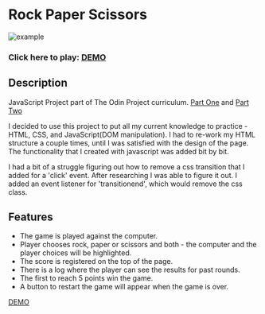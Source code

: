 # Rock Paper Scissors 
  ![example](https://media.giphy.com/media/Z8sZu7RyoYRnbyXHJo/giphy.gif)

### Click here to play: [DEMO](https://lucaas27.github.io/rockPaperScissors)


## Description
JavaScript Project part of The Odin Project curriculum. [Part One](https://www.theodinproject.com/paths/foundations/courses/foundations/lessons/rock-paper-scissors) and [Part Two](https://www.theodinproject.com/paths/foundations/courses/foundations/lessons/dom-manipulation#practice)

I decided to use this project to put all my current knowledge to practice - HTML, CSS, and JavaScript(DOM manipulation). I had to re-work my HTML structure a couple times, until I was satisfied with the design of the page. The functionality that I created with javascript was added bit by bit.

I had a bit of a struggle figuring out how to remove a css transition that I added for a 'click' event. After researching I was able to figure it out. I added an event listener for 'transitionend', which would remove the css class. 

## Features
- The game is played against the computer.
- Player chooses rock, paper or scissors and both - the computer and the player choices will be highlighted.
- The score is registered on the top of the page.
- There is a log where the player can see the results for past rounds.
- The first to reach 5 points win the game.
- A button to restart the game will appear when the game is over.

[DEMO](https://lucaas27.github.io/rockPaperScissors)

